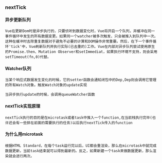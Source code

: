 ### nextTick

#### 异步更新队列
`Vue在更新Dom时是异步执行的，只要侦听到数据变化时，Vue将开启一个队列，并缓冲在同一事件循环中发生的所有数据变更。如果同一个watcher被多次触发，只会被推入到队列中一次。这种在缓冲时去除重复数据对于避免不必要的计算和DOM操作非常重要。然后，在下一个事件循环'tick'中，Vue刷新队列并执行实际(已去重的)工作。Vue在内部对异步队列尝试使用原生的Promise.then、Mutation Observer和setImmediat，如果执行环境不支持，则会采用setTimeout(fn,0)代替。`

#### Watcher队列
`当某个响应式数据发生变化的时候，它的setter函数会通知闭包中的Dep,Dep则会调用它管理的所有Watch对象。触发Watch对象的update实现`

`当异步执行update的时候，会调用queueWatcher函数`

#### nextTick实现原理
`nextTick执行的目的是在microtask或者task中推入一个function,在当前栈执行完毕(也许还会有一些排在前面的需要执行的任务)以后执行nextTick传入的function`

#### 为什么用microtask
`根据HTML Standard，在每个task运行完以后，UI都会重渲染，那么在microtask中就完成数据更新，当前task结束就可以得到最新的。反之，如果新建一个task来做数据更新，那么渲染就会进行两次。`